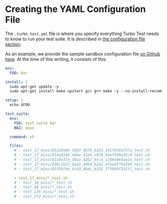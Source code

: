 # Creating the YAML Configuration File

The `.turbo_test.yml` file is where you specify everything Turbo Test needs to know to run your test suite. It is described in [the configuration file section](../config-file/cf-intro.md).

As an example, we provide the sample sandbox configuration file [on Github here](https://github.com/turbotest/sandbox/blob/master/.turbo_test.yml). At the time of this writing, it consists of this:

```yaml
env:
  FOO: bar

install: |
  sudo apt-get update -y
  sudo apt-get install make upstart gcc g++ make -y --no-install-recommends

setup: |
  echo $FOO

test_suite:
  env:
    FOO: test suite bar
    BAZ: quux

  command: sh

  files:
    # - test_17_mins/012a9abb_3687_4b7b_b263_141f930a737a_test.sh
    # - test_17_mins/014a0146_ebbe_41e0_a078_9ae7690e35c4_test.sh
    # - test_17_mins/0214e37a_38aa_4262_9cc3_13d8e664ae2a_test.sh
    # - test_17_mins/030c2b23_6aa5_44bd_b2a3_efee9ff9af49_test.sh
    # - test_17_mins/03f507de_9c43_46dc_b335_f759b0f351f1_test.sh

    - test_17_mins/*_test.sh
    # - test_34_mins/*_test.sh
    # - test_68_mins/*_test.sh
    # - test_136_mins/*_test.sh
    # - test_272_mins/*_test.sh
```
